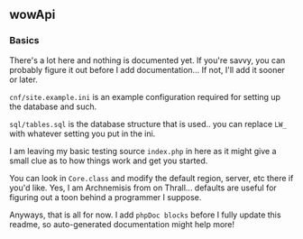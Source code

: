 ## wowApi ##

### Basics
There's a lot here and nothing is documented yet. If you're savvy, you can probably figure it out before I add documentation... If not, I'll add it sooner or later.

`cnf/site.example.ini` is an example configuration required for setting up the database and such.

`sql/tables.sql` is the database structure that is used.. you can replace `LW_` with whatever setting you put in the ini.

I am leaving my basic testing source `index.php` in here as it might give a small clue as to how things work and get you started.

You can look in `Core.class` and modify the default region, server, etc there if you'd like. Yes, I am Archnemisis from <Retaliation> on Thrall... defaults are useful for figuring out a toon behind a programmer I suppose.

Anyways, that is all for now.  I add `phpDoc blocks` before I fully update this readme, so auto-generated documentation might help more!